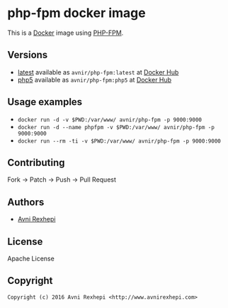 # php-fpm docker image

This is a [Docker](http://www.docker.com) image using [PHP-FPM](http://php-fpm.org/).


## Versions
- [latest](https://github.com/avnir/php-fpm/tree/master) available as ```avnir/php-fpm:latest``` at [Docker Hub](https://hub.docker.com/r/avnir/php-fpm/)
- [php5](https://github.com/avnir/php-fpm/tree/php5) available as ```avnir/php-fpm:php5``` at [Docker Hub](https://hub.docker.com/r/avnir/php-fpm/)


## Usage examples
- ```docker run -d -v $PWD:/var/www/ avnir/php-fpm -p 9000:9000```
- ```docker run -d --name phpfpm -v $PWD:/var/www/ avnir/php-fpm -p 9000:9000```
- ```docker run --rm -ti -v $PWD:/var/www/ avnir/php-fpm -p 9000:9000```


## Contributing

Fork -> Patch -> Push -> Pull Request


## Authors

* [Avni Rexhepi](https://github.com/avnir)


## License

Apache License


## Copyright

```
Copyright (c) 2016 Avni Rexhepi <http://www.avnirexhepi.com>
```